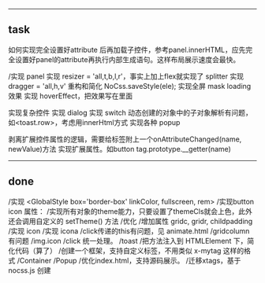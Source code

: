 ------------------------------------------------------
task
------------------------------------------------------
如何实现完全设置好attribute 后再加载子控件，参考panel.innerHTML，应先完全设置好panel的attribute再执行内部生成语句。这样布局展示速度会最快。

/实现 panel
实现 resizer = 'all,t,b,l,r'，事实上加上flex就实现了 splitter
实现 dragger = 'all,h,v'
重构和简化 NoCss.saveStyle(ele);
实现全屏 mask loading 效果
实现 hoverEffect，把效果写在里面

实现复杂控件
    实现 dialog
    实现 switch
    动态创建的对象中的子对象解析有问题，如<toast.row>，考虑用innerHtml方式
    实现各种 popup


剥离扩展控件属性的逻辑，需要给标签附上一个onAttributeChanged(name, newValue)方法
实现扩展属性。如button tag.prototype.__getter(name)


------------------------------------------------------
done
------------------------------------------------------
/实现 <GlobalStyle box='border-box' linkColor, fullscreen, rem> 
/实现button icon 属性：
/实现所有对象的theme能力，只要设置了themeCls就会上色，此外还会调用自定义的 setTheme() 方法
/优化<a>
/增加属性 gridc, gridr, childpadding
/实现 icon
/实现 icona
/click传递的this有问题，见 animate.html
/gridcolumn 有问题
/img.icon
/click 统一处理。
/toast
/把方法注入到 HTMLElement 下，简化代码（算了）
/创建一个框架，支持自定义标签，不用类似 x-mytag 这样的格式
    /Container
    /Popup
/优化index.html，支持源码展示。
/迁移xtags，基于 nocss.js 创建

